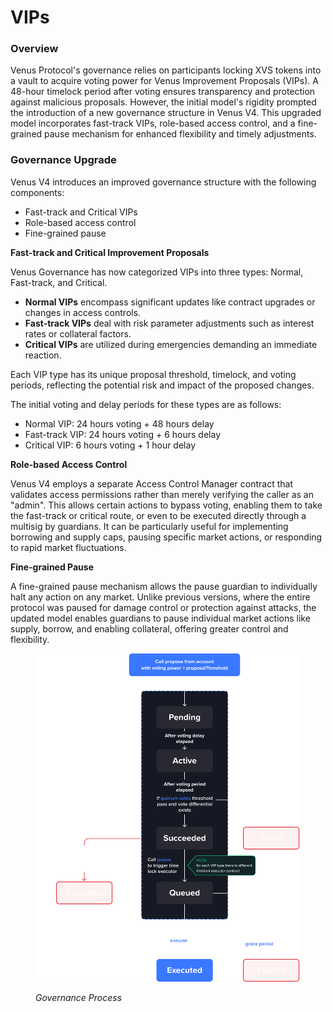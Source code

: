 # VIPs

### Overview

Venus Protocol's governance relies on participants locking XVS tokens into a vault to acquire voting power for Venus Improvement Proposals (VIPs). A 48-hour timelock period after voting ensures transparency and protection against malicious proposals. However, the initial model's rigidity prompted the introduction of a new governance structure in Venus V4. This upgraded model incorporates fast-track VIPs, role-based access control, and a fine-grained pause mechanism for enhanced flexibility and timely adjustments.

### Governance Upgrade

Venus V4 introduces an improved governance structure with the following components:

* Fast-track and Critical VIPs
* Role-based access control
* Fine-grained pause

**Fast-track and Critical Improvement Proposals**

Venus Governance has now categorized VIPs into three types: Normal, Fast-track, and Critical.

* **Normal VIPs** encompass significant updates like contract upgrades or changes in access controls.
* **Fast-track VIPs** deal with risk parameter adjustments such as interest rates or collateral factors.
* **Critical VIPs** are utilized during emergencies demanding an immediate reaction.

Each VIP type has its unique proposal threshold, timelock, and voting periods, reflecting the potential risk and impact of the proposed changes.

The initial voting and delay periods for these types are as follows:

* Normal VIP: 24 hours voting + 48 hours delay
* Fast-track VIP: 24 hours voting + 6 hours delay
* Critical VIP: 6 hours voting + 1 hour delay

**Role-based Access Control**

Venus V4 employs a separate Access Control Manager contract that validates access permissions rather than merely verifying the caller as an "admin". This allows certain actions to bypass voting, enabling them to take the fast-track or critical route, or even to be executed directly through a multisig by guardians. It can be particularly useful for implementing borrowing and supply caps, pausing specific market actions, or responding to rapid market fluctuations.

**Fine-grained Pause**

A fine-grained pause mechanism allows the pause guardian to individually halt any action on any market. Unlike previous versions, where the entire protocol was paused for damage control or protection against attacks, the updated model enables guardians to pause individual market actions like supply, borrow, and enabling collateral, offering greater control and flexibility.

<figure><img src="../.gitbook/assets/0ba42e0a-87cc-4694-9a73-52334a5fd28e.png" alt=""><figcaption><p><em>Governance Process</em></p></figcaption></figure>
